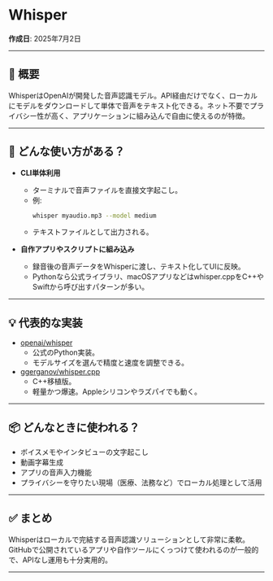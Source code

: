 # Whisper
**作成日**: 2025年7月2日

---

## 📝 概要
WhisperはOpenAIが開発した音声認識モデル。API経由だけでなく、ローカルにモデルをダウンロードして単体で音声をテキスト化できる。ネット不要でプライバシー性が高く、アプリケーションに組み込んで自由に使えるのが特徴。

---

## 🔎 どんな使い方がある？
- **CLI単体利用**  
  - ターミナルで音声ファイルを直接文字起こし。
  - 例:
    ```bash
    whisper myaudio.mp3 --model medium
    ```
  - テキストファイルとして出力される。

- **自作アプリやスクリプトに組み込み**
  - 録音後の音声データをWhisperに渡し、テキスト化してUIに反映。
  - Pythonなら公式ライブラリ、macOSアプリなどはwhisper.cppをC++やSwiftから呼び出すパターンが多い。

---

## 💡 代表的な実装
- [openai/whisper](https://github.com/openai/whisper)
  - 公式のPython実装。
  - モデルサイズを選んで精度と速度を調整できる。
- [ggerganov/whisper.cpp](https://github.com/ggerganov/whisper.cpp)
  - C++移植版。
  - 軽量かつ爆速。Appleシリコンやラズパイでも動く。

---

## 📦 どんなときに使われる？
- ボイスメモやインタビューの文字起こし
- 動画字幕生成
- アプリの音声入力機能
- プライバシーを守りたい現場（医療、法務など）でローカル処理として活用

---

## ✅ まとめ
Whisperはローカルで完結する音声認識ソリューションとして非常に柔軟。GitHubで公開されているアプリや自作ツールにくっつけて使われるのが一般的で、APIなし運用も十分実用的。

---
